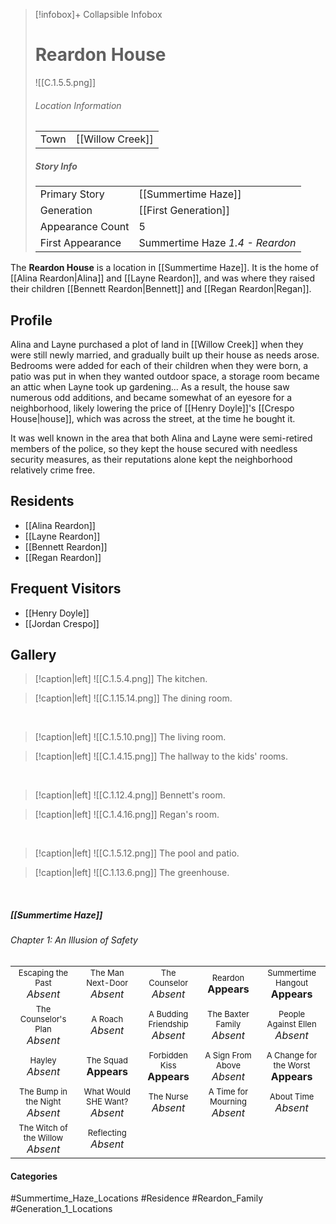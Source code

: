 > [!infobox]+ Collapsible Infobox
> # Reardon House
> ![[C.1.5.5.png]] 
> ###### Location Information
> |  |  | 
> | ---- | ---- | 
> | Town | [[Willow Creek]] | 
> 
> ##### Story Info
> |  |  | 
> | ---- | ---- | 
> | Primary Story | [[Summertime Haze]] | 
> | Generation | [[First Generation]]|
> | Appearance Count | 5 | 
> | First Appearance | Summertime Haze *1.4 - Reardon*

The **Reardon House** is a location in [[Summertime Haze]]. It is the home of [[Alina Reardon|Alina]] and [[Layne Reardon]], and was where they raised their children [[Bennett Reardon|Bennett]] and [[Regan Reardon|Regan]].

## Profile
Alina and Layne purchased a plot of land in [[Willow Creek]] when they were still newly married, and gradually built up their house as needs arose. Bedrooms were added for each of their children when they were born, a patio was put in when they wanted outdoor space, a storage room became an attic when Layne took up gardening... As a result, the house saw numerous odd additions, and became somewhat of an eyesore for a neighborhood, likely lowering the price of [[Henry Doyle]]'s [[Crespo House|house]], which was across the street, at the time he bought it.

It was well known in the area that both Alina and Layne were semi-retired members of the police, so they kept the house secured with needless security measures, as their reputations alone kept the neighborhood relatively crime free.

## Residents
- [[Alina Reardon]]
- [[Layne Reardon]]
- [[Bennett Reardon]]
- [[Regan Reardon]]

## Frequent Visitors
- [[Henry Doyle]]
- [[Jordan Crespo]]

## Gallery
> [!caption|left]
> ![[C.1.5.4.png]] 
> The kitchen.

> [!caption|left]
> ![[C.1.15.14.png]] 
> The dining room.

<br style="clear:both; margin: 0; padding: 0" />

> [!caption|left]
> ![[C.1.5.10.png]] 
> The living room.

> [!caption|left]
> ![[C.1.4.15.png]] 
> The hallway to the kids' rooms.

<br style="clear:both; margin: 0; padding: 0" />

> [!caption|left]
> ![[C.1.12.4.png]] 
> Bennett's room.

> [!caption|left]
> ![[C.1.4.16.png]] 
> Regan's room.

<br style="clear:both; margin: 0; padding: 0" />

> [!caption|left]
> ![[C.1.5.12.png]] 
> The pool and patio.

> [!caption|left]
> ![[C.1.13.6.png]] 
> The greenhouse.

<br style="clear:both; margin: 0; padding: 0" />

##### [[Summertime Haze]]
###### Chapter 1: An Illusion of Safety
|                                                                       |     |     |     |     |
| --------------------------------------------------------------------- | --- | --- | --- | --- |
| <center><font size=2>Escaping the Past<br><font size=3>*Absent*  | <center><font size=2>The Man Next-Door<br><font size=3>*Absent* | <center><font size=2>The Counselor<br><font size=3>*Absent* | <center><font size=2>Reardon<br><font size=3>**Appears** | <center><font size=2>Summertime Hangout<br><font size=3>**Appears**|
| <center><font size=2>The Counselor's Plan<br><font size=3>*Absent*| <center><font size=2>A Roach<br><font size=3>*Absent* | <center><font size=2>A Budding Friendship<br><font size=3>*Absent*| <center><font size=2>The Baxter Family<br><font size=3>*Absent* | <center><font size=2>People Against Ellen<br><font size=3>*Absent* |
| <center><font size=2>Hayley<br><font size=3>*Absent*  | <center><font size=2>The Squad<br><font size=3>**Appears** | <center><font size=2>Forbidden Kiss<br><font size=3>**Appears**| <center><font size=2>A Sign From Above<br><font size=3>*Absent*| <center><font size=2>A Change for the Worst<br><font size=3>**Appears** |
| <center><font size=2>The Bump in the Night<br><font size=3>*Absent*  | <center><font size=2>What Would SHE Want?<br><font size=3>*Absent* | <center><font size=2>The Nurse<br><font size=3>*Absent* | <center><font size=2>A Time for Mourning<br><font size=3>*Absent*| <center><font size=2>About Time<br><font size=3>*Absent* |
| <center><font size=2>The Witch of the Willow<br><font size=3>*Absent* | <center><font size=2>Reflecting<br><font size=3>*Absent* |

#### Categories
#Summertime_Haze_Locations #Residence #Reardon_Family #Generation_1_Locations